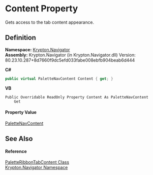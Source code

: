 # Content Property


Gets access to the tab content appearance.



## Definition
**Namespace:** <a href="a21ac074-d119-3dc6-bd1c-d3a12c0128bc.md">Krypton.Navigator</a>  
**Assembly:** Krypton.Navigator (in Krypton.Navigator.dll) Version: 80.23.10.287+8d7660f9dc5efd033fabe008ebfb904beab6d444

**C#**
``` C#
public virtual PaletteNavContent Content { get; }
```
**VB**
``` VB
Public Overridable ReadOnly Property Content As PaletteNavContent
	Get
```



#### Property Value
<a href="ab057b88-7471-f3d7-5258-1b0b8e66d8be.md">PaletteNavContent</a>

## See Also


#### Reference
<a href="b5435b00-56af-8ee5-812c-d97a6c6b5c78.md">PaletteRibbonTabContent Class</a>  
<a href="a21ac074-d119-3dc6-bd1c-d3a12c0128bc.md">Krypton.Navigator Namespace</a>  
